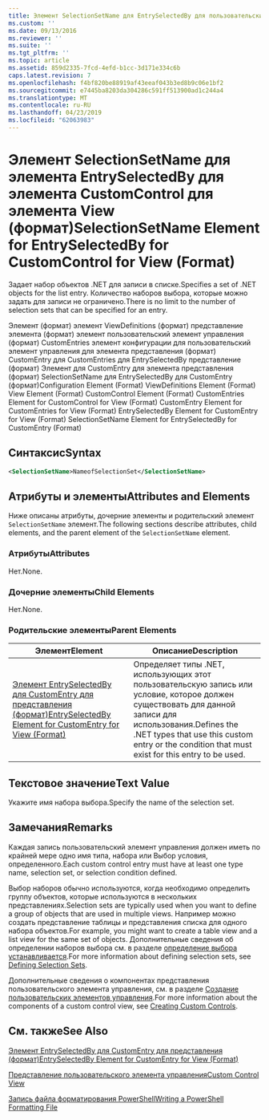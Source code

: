 ```yaml
---
title: Элемент SelectionSetName для EntrySelectedBy для пользовательский элемент управления для представления (формат) | Документация Майкрософт
ms.custom: ''
ms.date: 09/13/2016
ms.reviewer: ''
ms.suite: ''
ms.tgt_pltfrm: ''
ms.topic: article
ms.assetid: 859d2335-7fcd-4efd-b1cc-3d171e334c6b
caps.latest.revision: 7
ms.openlocfilehash: f4bf820be88919af43eeaf043b3ed8b9c06e1bf2
ms.sourcegitcommit: e7445ba8203da304286c591ff513900ad1c244a4
ms.translationtype: MT
ms.contentlocale: ru-RU
ms.lasthandoff: 04/23/2019
ms.locfileid: "62063983"
---
```

# <a name="selectionsetname-element-for-entryselectedby-for-customcontrol-for-view-format"></a><span data-ttu-id="5a18b-102">Элемент SelectionSetName для элемента EntrySelectedBy для элемента CustomControl для элемента View (формат)</span><span class="sxs-lookup"><span data-stu-id="5a18b-102">SelectionSetName Element for EntrySelectedBy for CustomControl for View (Format)</span></span>

<span data-ttu-id="5a18b-103">Задает набор объектов .NET для записи в списке.</span><span class="sxs-lookup"><span data-stu-id="5a18b-103">Specifies a set of .NET objects for the list entry.</span></span> <span data-ttu-id="5a18b-104">Количество наборов выбора, которые можно задать для записи не ограничено.</span><span class="sxs-lookup"><span data-stu-id="5a18b-104">There is no limit to the number of selection sets that can be specified for an entry.</span></span>

<span data-ttu-id="5a18b-105">Элемент (формат) элемент ViewDefinitions (формат) представление элемента (формат) элемент пользовательский элемент управления (формат) CustomEntries элемент конфигурации для пользовательский элемент управления для элемента представления (формат) CustomEntry для CustomEntries для EntrySelectedBy представление (формат) Элемент для CustomEntry для элемента представления (формат) SelectionSetName для EntrySelectedBy для CustomEntry (формат)</span><span class="sxs-lookup"><span data-stu-id="5a18b-105">Configuration Element (Format) ViewDefinitions Element (Format) View Element (Format) CustomControl Element (Format) CustomEntries Element for CustomControl for View (Format) CustomEntry Element for CustomEntries for View (Format) EntrySelectedBy Element for CustomEntry for View (Format) SelectionSetName Element for EntrySelectedBy for CustomEntry (Format)</span></span>

## <a name="syntax"></a><span data-ttu-id="5a18b-106">Синтаксис</span><span class="sxs-lookup"><span data-stu-id="5a18b-106">Syntax</span></span>

```xml
<SelectionSetName>NameofSelectionSet</SelectionSetName>
```

## <a name="attributes-and-elements"></a><span data-ttu-id="5a18b-107">Атрибуты и элементы</span><span class="sxs-lookup"><span data-stu-id="5a18b-107">Attributes and Elements</span></span>

<span data-ttu-id="5a18b-108">Ниже описаны атрибуты, дочерние элементы и родительский элемент `SelectionSetName` элемент.</span><span class="sxs-lookup"><span data-stu-id="5a18b-108">The following sections describe attributes, child elements, and the parent element of the `SelectionSetName` element.</span></span>

### <a name="attributes"></a><span data-ttu-id="5a18b-109">Атрибуты</span><span class="sxs-lookup"><span data-stu-id="5a18b-109">Attributes</span></span>

<span data-ttu-id="5a18b-110">Нет.</span><span class="sxs-lookup"><span data-stu-id="5a18b-110">None.</span></span>

### <a name="child-elements"></a><span data-ttu-id="5a18b-111">Дочерние элементы</span><span class="sxs-lookup"><span data-stu-id="5a18b-111">Child Elements</span></span>

<span data-ttu-id="5a18b-112">Нет.</span><span class="sxs-lookup"><span data-stu-id="5a18b-112">None.</span></span>

### <a name="parent-elements"></a><span data-ttu-id="5a18b-113">Родительские элементы</span><span class="sxs-lookup"><span data-stu-id="5a18b-113">Parent Elements</span></span>

|<span data-ttu-id="5a18b-114">Элемент</span><span class="sxs-lookup"><span data-stu-id="5a18b-114">Element</span></span>|<span data-ttu-id="5a18b-115">Описание</span><span class="sxs-lookup"><span data-stu-id="5a18b-115">Description</span></span>|
|-------------|-----------------|
|[<span data-ttu-id="5a18b-116">Элемент EntrySelectedBy для CustomEntry для представления (формат)</span><span class="sxs-lookup"><span data-stu-id="5a18b-116">EntrySelectedBy Element for CustomEntry for View (Format)</span></span>](./entryselectedby-element-for-customentry-for-customcontrol-for-view-format.md)|<span data-ttu-id="5a18b-117">Определяет типы .NET, использующих этот пользовательскую запись или условие, которое должен существовать для данной записи для использования.</span><span class="sxs-lookup"><span data-stu-id="5a18b-117">Defines the .NET types that use this custom entry or the condition that must exist for this entry to be used.</span></span>|

## <a name="text-value"></a><span data-ttu-id="5a18b-118">Текстовое значение</span><span class="sxs-lookup"><span data-stu-id="5a18b-118">Text Value</span></span>

<span data-ttu-id="5a18b-119">Укажите имя набора выбора.</span><span class="sxs-lookup"><span data-stu-id="5a18b-119">Specify the name of the selection set.</span></span>

## <a name="remarks"></a><span data-ttu-id="5a18b-120">Замечания</span><span class="sxs-lookup"><span data-stu-id="5a18b-120">Remarks</span></span>

<span data-ttu-id="5a18b-121">Каждая запись пользовательский элемент управления должен иметь по крайней мере одно имя типа, набора или Выбор условия, определенного.</span><span class="sxs-lookup"><span data-stu-id="5a18b-121">Each custom control entry must have at least one type name, selection set, or selection condition defined.</span></span>

<span data-ttu-id="5a18b-122">Выбор наборов обычно используются, когда необходимо определить группу объектов, которые используются в нескольких представлениях.</span><span class="sxs-lookup"><span data-stu-id="5a18b-122">Selection sets are typically used when you want to define a group of objects that are used in multiple views.</span></span> <span data-ttu-id="5a18b-123">Например можно создать представление таблицы и представления списка для одного набора объектов.</span><span class="sxs-lookup"><span data-stu-id="5a18b-123">For example, you might want to create a table view and a list view for the same set of objects.</span></span> <span data-ttu-id="5a18b-124">Дополнительные сведения об определении наборов выбора см. в разделе [определение выбора устанавливается](./defining-selection-sets.md).</span><span class="sxs-lookup"><span data-stu-id="5a18b-124">For more information about defining selection sets, see [Defining Selection Sets](./defining-selection-sets.md).</span></span>

<span data-ttu-id="5a18b-125">Дополнительные сведения о компонентах представления пользовательского элемента управления, см. в разделе [Создание пользовательских элементов управления](./creating-custom-controls.md).</span><span class="sxs-lookup"><span data-stu-id="5a18b-125">For more information about the components of a custom control view, see [Creating Custom Controls](./creating-custom-controls.md).</span></span>

## <a name="see-also"></a><span data-ttu-id="5a18b-126">См. также</span><span class="sxs-lookup"><span data-stu-id="5a18b-126">See Also</span></span>

[<span data-ttu-id="5a18b-127">Элемент EntrySelectedBy для CustomEntry для представления (формат)</span><span class="sxs-lookup"><span data-stu-id="5a18b-127">EntrySelectedBy Element for CustomEntry for View (Format)</span></span>](./entryselectedby-element-for-customentry-for-customcontrol-for-view-format.md)

[<span data-ttu-id="5a18b-128">Представление пользовательского элемента управления</span><span class="sxs-lookup"><span data-stu-id="5a18b-128">Custom Control View</span></span>](./creating-custom-controls.md)

[<span data-ttu-id="5a18b-129">Запись файла форматирования PowerShell</span><span class="sxs-lookup"><span data-stu-id="5a18b-129">Writing a PowerShell Formatting File</span></span>](./writing-a-powershell-formatting-file.md)
